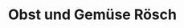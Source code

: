 ---
title: "Obst und Gemüse Rösch"
url: /regensburg/obst-und-gemuese-roesch/
shop: Gemüse & Obst
---